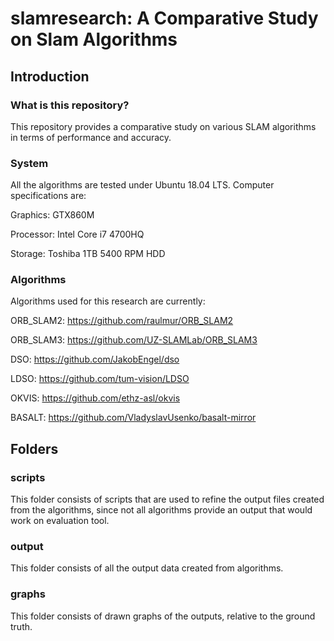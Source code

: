 # slamresearch: A Comparative Study on Slam Algorithms

## Introduction

### What is this repository?

This repository provides a comparative study on various SLAM algorithms in terms of performance and accuracy.

### System

All the algorithms are tested under Ubuntu 18.04 LTS. Computer specifications are:

Graphics: GTX860M

Processor: Intel Core i7 4700HQ

Storage: Toshiba 1TB 5400 RPM HDD

### Algorithms

Algorithms used for this research are currently:

ORB_SLAM2: https://github.com/raulmur/ORB_SLAM2

ORB_SLAM3: https://github.com/UZ-SLAMLab/ORB_SLAM3

DSO: https://github.com/JakobEngel/dso

LDSO: https://github.com/tum-vision/LDSO

OKVIS: https://github.com/ethz-asl/okvis

BASALT: https://github.com/VladyslavUsenko/basalt-mirror

## Folders

### scripts

This folder consists of scripts that are used to refine the output files created from the algorithms, since not all algorithms provide an output that would work on evaluation tool.

### output

This folder consists of all the output data created from algorithms. 

### graphs

This folder consists of drawn graphs of the outputs, relative to the ground truth.
